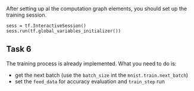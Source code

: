 After setting up al the computation graph elements, you should set up the training session.

`sess = tf.InteractiveSession()
sess.run(tf.global_variables_initializer())`

## Task 6

The training process is already implemented. What you need to do is:

* get the next batch (use the `batch_size` int the `mnist.train.next_batch`)
* set the `feed_data` for accuracy evaluation and `train_step` run
